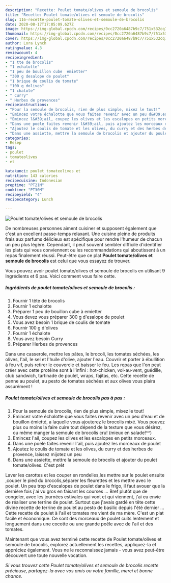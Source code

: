 ```yaml
---
description: "Recette: Poulet tomate/olives et semoule de brocolis"
title: "Recette: Poulet tomate/olives et semoule de brocolis"
slug: 116-recette-poulet-tomate-olives-et-semoule-de-brocolis
date: 2020-08-17T17:05:09.627Z
image: https://img-global.cpcdn.com/recipes/0cc2720a6487b9c7/751x532cq70/poulet-tomateolives-et-semoule-de-brocolis-photo-principale-de-la-recette.jpg
thumbnail: https://img-global.cpcdn.com/recipes/0cc2720a6487b9c7/751x532cq70/poulet-tomateolives-et-semoule-de-brocolis-photo-principale-de-la-recette.jpg
cover: https://img-global.cpcdn.com/recipes/0cc2720a6487b9c7/751x532cq70/poulet-tomateolives-et-semoule-de-brocolis-photo-principale-de-la-recette.jpg
author: Lora Lynch
ratingvalue: 4.3
reviewcount: 4
recipeingredient:
- "1 tte de brocolis"
- "1 echalotte"
- "1 peu de bouillon cube  emietter"
- "300 g desalope de poulet"
- "1 brique de coulis de tomate"
- "100 g dolives"
- "1 chalote"
- " Curry"
- " Herbes de provences"
recipeinstructions:
- "Pour la semoule de brocolis, rien de plus simple, mixez le tout!"
- "Emincez votre échalotte que vous faites revenir avec un peu d&#39;eau et de bouillon émietté, a laquelle vous ajouterez le brocolis mixé. Vous pouvez plus ou moins la faire cuire tout dépend de la texture que vous désirez, ou même manger la semoule de brocolis cru! (mieux en salade!^^)"
- "Emincez l&#39;ail, coupez les olives et les escalopes en petits morceaux."
- "Dans une poele faites revenir l&#39;ail, puis ajoutez les morceaux de poulet"
- "Ajoutez le coulis de tomate et les olives, du curry et des herbes de provence, laissez mijotez un peu"
- "Dans une assiette, mettre la semoule de brocolis et ajouter du poulet tomate/olives. C&#39;est prêt"
categories:
- Resep
tags:
- poulet
- tomateolives
- et

katakunci: poulet tomateolives et 
nutrition: 143 calories
recipecuisine: Indonesian
preptime: "PT21M"
cooktime: "PT30M"
recipeyield: "4"
recipecategory: Lunch

---
```



![Poulet tomate/olives et semoule de brocolis](https://img-global.cpcdn.com/recipes/0cc2720a6487b9c7/751x532cq70/poulet-tomateolives-et-semoule-de-brocolis-photo-principale-de-la-recette.jpg)

De nombreuses personnes aiment cuisiner et supposent également que c'est un excellent passe-temps relaxant. Une cuisine pleine de produits frais aux parfums délicieux est spécifique pour rendre l'humeur de chacun un peu plus légère. Cependant, il peut souvent sembler difficile d'identifier les plats qui vous conviennent ou les recommandations qui aboutissent à un repas finalement réussi. Peut-être que ce plat <strong> Poulet tomate/olives et semoule de brocolis </strong> est celui que vous essayez de trouver.

<!--inarticleads1-->

Vous pouvez avoir poulet tomate/olives et semoule de brocolis en utilisant 9 Ingrédients et 6 pas. Voici comment vous faire cette.

##### Ingrédients de poulet tomate/olives et semoule de brocolis :

1. Fournir 1 tête de brocolis
1. Fournir 1 echalotte
1. Préparer 1 peu de bouillon cube à emietter
1. Vous devez vous préparer 300 g d&#39;esalope de poulet
1. Vous avez besoin 1 brique de coulis de tomate
1. Fournir 100 g d&#39;olives
1. Fournir 1 échalote
1. Vous avez besoin  Curry
1. Préparer  Herbes de provences


Dans une casserole, mettre les pâtes, le brocoli, les tomates séchées, les olives, l&#39;ail, le sel et l&#39;huile d&#39;olive, ajouter l&#39;eau. Couvrir et porter à ébullition à feu vif, puis retirer le couvercle et baisser le feu. Les repas que l&#39;on peut créer avec cette protéine sont à l&#39;infini : hot-chicken, vol-au-vent, guédille, club sandwich, tartinade de poulet, wraps, fajitas, etc. Cette recette de penne au poulet, au pesto de tomates séchées et aux olives vous plaira assurément ! 

<!--inarticleads2-->

##### Poulet tomate/olives et semoule de brocolis pas à pas :

1. Pour la semoule de brocolis, rien de plus simple, mixez le tout!
1. Emincez votre échalotte que vous faites revenir avec un peu d&#39;eau et de bouillon émietté, a laquelle vous ajouterez le brocolis mixé. Vous pouvez plus ou moins la faire cuire tout dépend de la texture que vous désirez, ou même manger la semoule de brocolis cru! (mieux en salade!^^)
1. Emincez l&#39;ail, coupez les olives et les escalopes en petits morceaux.
1. Dans une poele faites revenir l&#39;ail, puis ajoutez les morceaux de poulet
1. Ajoutez le coulis de tomate et les olives, du curry et des herbes de provence, laissez mijotez un peu
1. Dans une assiette, mettre la semoule de brocolis et ajouter du poulet tomate/olives. C&#39;est prêt


Laver les carottes et les couper en rondelles,les mettre sur le poulet ensuite ,couper le pied du brocolis,séparer les fleurettes et les mettre avec le poulet. Un peu trop d&#39;escalopes de poulet dans le frigo, il faut avouer que la dernière fois j&#39;ai vu gros en faisant les courses … Bref plutôt que de congeler, avec les journées estivales qui vont et qui viennent, j&#39;ai eu envie de réaliser une terrine de poulet. Surtout que j&#39;avais gardé en tête cette divine recette de terrine de poulet au pesto de basilic depuis l&#39;été dernier … Cette recette de poulet à l&#39;ail et tomates me vient de ma mère. C&#39;est un plat facile et économique. Ce sont des morceaux de poulet cuits lentement et longuement dans une cocotte ou une grande poêle avec de l&#39;ail et des tomates. 

<!--inarticleads1-->

<p>
Maintenant que vous avez terminé cette recette de Poulet tomate/olives et semoule de brocolis, explorez actuellement les recettes, appliquez-la et appréciez également. Vous ne le reconnaissez jamais - vous avez peut-être découvert une toute nouvelle vocation.
</p>

<p>
<i>Si vous trouvez cette Poulet tomate/olives et semoule de brocolis recette précieuse, partagez-la avec vos amis ou votre famille, merci et bonne chance.</i>
</p>
